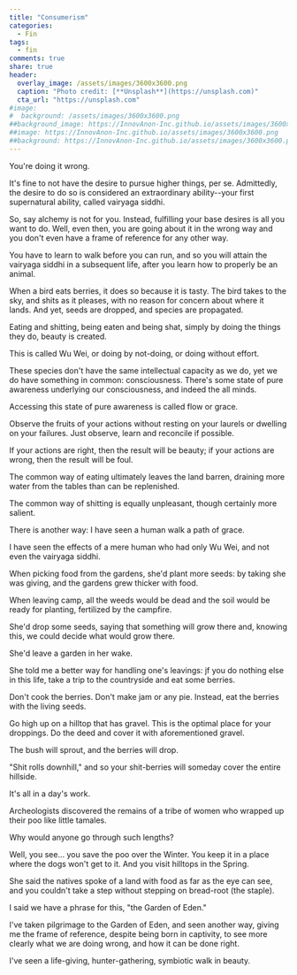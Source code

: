```yaml
---
title: "Consumerism"
categories:
  - Fin
tags:
  - fin
comments: true
share: true
header:
  overlay_image: /assets/images/3600x3600.png
  caption: "Photo credit: [**Unsplash**](https://unsplash.com)"
  cta_url: "https://unsplash.com"
#image:
#  background: /assets/images/3600x3600.png
##background_image: https://InnovAnon-Inc.github.io/assets/images/3600x3600.png
##image: https://InnovAnon-Inc.github.io/assets/images/3600x3600.png
##background: https://InnovAnon-Inc.github.io/assets/images/3600x3600.png
---
```


You're doing it wrong.

It's fine to not have the desire to pursue higher things,
per se. Admittedly, the desire to do so is considered an
extraordinary ability--your first supernatural ability,
called vairyaga siddhi.

So, say alchemy is not for you.
Instead, fulfilling your base desires
is all you want to do.
Well, even then, you are going about it
in the wrong way and you don't even have
a frame of reference for any other way.

You have to learn to walk before you can run,
and so you will attain the vairyaga siddhi
in a subsequent life, after you learn how to
properly be an animal.

When a bird eats berries,
it does so because it is tasty.
The bird takes to the sky,
and shits as it pleases,
with no reason for concern about where it lands.
And yet, seeds are dropped,
and species are propagated.

Eating and shitting,
being eaten and being shat,
simply by doing the things they do,
beauty is created.

This is called Wu Wei, or doing by not-doing,
or doing without effort.

These species don't have the same intellectual capacity
as we do, yet we do have something in common:
consciousness.
There's some state of pure awareness underlying our
consciousness, and indeed the all minds.

Accessing this state of pure awareness
is called flow or grace.

Observe the fruits of your actions
without resting on your laurels
or dwelling on your failures.
Just observe, learn and reconcile if possible.

If your actions are right,
then the result will be beauty;
if your actions are wrong,
then the result will be foul.

The common way of eating
ultimately leaves the land barren,
draining more water from the tables
than can be replenished.

The common way of shitting
is equally unpleasant,
though certainly more salient.

There is another way:
I have seen a human walk a path of grace.

I have seen the effects of a mere human
who had only Wu Wei, and not even the
vairyaga siddhi.

When picking food from the gardens,
she'd plant more seeds:
by taking she was giving,
and the gardens grew thicker with food.

When leaving camp, all the weeds would
be dead and the soil would be ready for
planting, fertilized by the campfire.

She'd drop some seeds, saying that something
will grow there and, knowing this, we could
decide what would grow there.

She'd leave a garden in her wake.

She told me a better way for handling
one's leavings: jf you do nothing else
in this life, take a trip to the countryside
and eat some berries.

Don't cook the berries.
Don't make jam or any pie.
Instead, eat the berries
with the living seeds.

Go high up on a hilltop that has gravel.
This is the optimal place for your droppings.
Do the deed and cover it with aforementioned
gravel.

The bush will sprout, and the berries
will drop.

"Shit rolls downhill," and so your
shit-berries will someday cover the
entire hillside.

It's all in a day's work.

Archeologists discovered the remains
of a tribe of women who wrapped up
their poo like little tamales.

Why would anyone go through such lengths?

Well, you see... you save the poo
over the Winter. You keep it in a place
where the dogs won't get to it.
And you visit hilltops in the Spring.

She said the natives spoke of a land
with food as far as the eye can see,
and you couldn't take a step without
stepping on bread-root (the staple).

I said we have a phrase for this,
"the Garden of Eden."

I've taken pilgrimage to the Garden of Eden,
and seen another way, giving me the frame of
reference, despite being born in captivity,
 to see more clearly what we are doing
wrong, and how it can be done right.

I've seen a life-giving, hunter-gathering, symbiotic walk in beauty.


